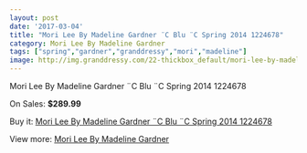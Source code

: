 ```yaml
---
layout: post
date: '2017-03-04'
title: "Mori Lee By Madeline Gardner ¨C Blu ¨C Spring 2014 1224678"
category: Mori Lee By Madeline Gardner
tags: ["spring","gardner","granddressy","mori","madeline"]
image: http://img.granddressy.com/22-thickbox_default/mori-lee-by-madeline-gardner-c-blu-c-spring-2014-1224678.jpg
---
```

Mori Lee By Madeline Gardner ¨C Blu ¨C Spring 2014 1224678

On Sales: **$289.99**
<a href="https://www.granddressy.com/en/mori-lee-by-madeline-gardner/15-mori-lee-by-madeline-gardner-c-blu-c-spring-2014-1224678.html"><amp-img layout="responsive" width="600" height="600" src="//img.granddressy.com/22-thickbox_default/mori-lee-by-madeline-gardner-c-blu-c-spring-2014-1224678.jpg" alt="Mori Lee By Madeline Gardner ¨C Blu ¨C Spring 2014 1224678 0" /></a>

Buy it: [Mori Lee By Madeline Gardner ¨C Blu ¨C Spring 2014 1224678](https://www.granddressy.com/en/mori-lee-by-madeline-gardner/15-mori-lee-by-madeline-gardner-c-blu-c-spring-2014-1224678.html "Mori Lee By Madeline Gardner ¨C Blu ¨C Spring 2014 1224678")

View more: [Mori Lee By Madeline Gardner](https://www.granddressy.com/en/4-mori-lee-by-madeline-gardner "Mori Lee By Madeline Gardner")